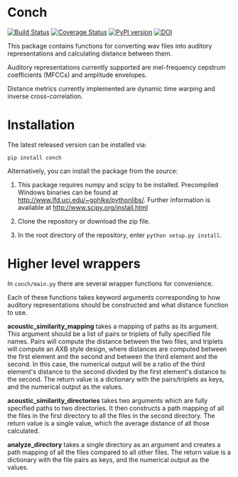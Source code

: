 Conch
=====

[![Build Status](https://travis-ci.org/mmcauliffe/Conch.svg?branch=master)](https://travis-ci.org/mmcauliffe/Conch)
[![Coverage Status](https://coveralls.io/repos/github/mmcauliffe/Conch/badge.svg?branch=master)](https://coveralls.io/github/mmcauliffe/Conch?branch=master)
[![PyPI version](https://badge.fury.io/py/conch.svg)](https://badge.fury.io/py/conch)
[![DOI](https://zenodo.org/badge/9966944.svg)](https://zenodo.org/badge/latestdoi/9966944)

This package contains functions for converting wav files into auditory 
representations and calculating distance between them.

Auditory representations currently supported are mel-frequency cepstrum
coefficients (MFCCs) and amplitude envelopes.

Distance metrics currently implemented are dynamic time warping and inverse
cross-correlation.

Installation
==================

The latest released version can be installed via:

`pip install conch`

Alternatively, you can install the package from the source:

1. This package requires numpy and scipy to be installed.  Precompiled 
Windows binaries can be found at http://www.lfd.uci.edu/~gohlke/pythonlibs/.
Further information is available at http://www.scipy.org/install.html

2. Clone the repository or download the zip file.

3.  In the root directory of the repository, enter `python setup.py install`.

Higher level wrappers
==================

In `conch/main.py` there are several wrapper functions for convenience.

Each of these functions takes keyword arguments corresponding to how auditory
representations should be constructed and what distance function to use.

**acoustic_similarity_mapping** takes a mapping of paths as its argument.
This argument should be a list of pairs or triplets of fully specified file names.
Pairs will compute the distance between the two files, and triplets will compute
an AXB style design, where distances are computed between the first element and the second and
between the third element and the second.  In this case, the numerical output
will be a ratio of the third element's distance to the second divided by the
first element's distance to the second.  The return value is a dictionary
with the pairs/triplets as keys, and the numerical output as the values.

**acoustic_similarity_directories** takes two arguments which are fully specified paths
to two directories.  It then constructs a path mapping of all the files in
the first directory to all the files in the second directory.  The return
value is a single value, which the average distance of all those calculated.

**analyze_directory** takes a single directory as an argument and creates a
path mapping of all the files compared to all other files. The return value is a dictionary
with the file pairs as keys, and the numerical output as the values.


